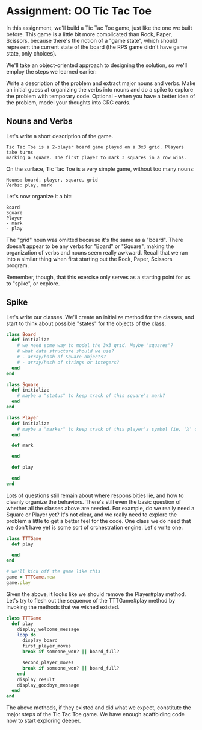 # Assignment: OO Tic Tac Toe

In this assignment, we'll build a Tic Tac Toe game, just like the one we built before. This game is a little bit more complicated than Rock, Paper, Scissors, because there's the notion of a "game state", which should represent the current state of the board (the RPS game didn't have game state, only choices).

We'll take an object-oriented approach to designing the solution, so we'll employ the steps we learned earlier:

Write a description of the problem and extract major nouns and verbs.
Make an initial guess at organizing the verbs into nouns and do a spike to explore the problem with temporary code.
Optional - when you have a better idea of the problem, model your thoughts into CRC cards.

## Nouns and Verbs

Let's write a short description of the game.

```
Tic Tac Toe is a 2-player board game played on a 3x3 grid. Players take turns
marking a square. The first player to mark 3 squares in a row wins.
```

On the surface, Tic Tac Toe is a very simple game, without too many nouns:

```
Nouns: board, player, square, grid
Verbs: play, mark
```

Let's now organize it a bit:

```
Board
Square
Player
- mark
- play
```

The "grid" noun was omitted because it's the same as a "board". There doesn't appear to be any verbs for "Board" or "Square", making the organization of verbs and nouns seem really awkward. Recall that we ran into a similar thing when first starting out the Rock, Paper, Scissors program.

Remember, though, that this exercise only serves as a starting point for us to "spike", or explore.

## Spike

Let's write our classes. We'll create an initialize method for the classes, and start to think about possible "states" for the objects of the class.

```ruby
class Board
  def initialize
    # we need some way to model the 3x3 grid. Maybe "squares"?
    # what data structure should we use?
    # - array/hash of Square objects?
    # - array/hash of strings or integers?
  end
end

class Square
  def initialize
    # maybe a "status" to keep track of this square's mark?
  end
end

class Player
  def initialize
    # maybe a "marker" to keep track of this player's symbol (ie, 'X' or 'O')
  end

  def mark

  end

  def play

  end
end
```

Lots of questions still remain about where responsibities lie, and how to cleanly organize the behaviors. There's still even the basic question of whether all the classes above are needed. For example, do we really need a Square or Player yet? It's not clear, and we really need to explore the problem a little to get a better feel for the code. One class we do need that we don't have yet is some sort of orchestration engine. Let's write one.

```ruby
class TTTGame
  def play

  end
end

# we'll kick off the game like this
game = TTTGame.new
game.play
```

Given the above, it looks like we should remove the Player#play method. Let's try to flesh out the sequence of the TTTGame#play method by invoking the methods that we wished existed.

```ruby
class TTTGame
  def play
    display_welcome_message
    loop do
      display_board
      first_player_moves
      break if someone_won? || board_full?

      second_player_moves
      break if someone_won? || board_full?
    end
    display_result
    display_goodbye_message
  end
end
```

The above methods, if they existed and did what we expect, constitute the major steps of the Tic Tac Toe game. We have enough scaffolding code now to start exploring deeper.
